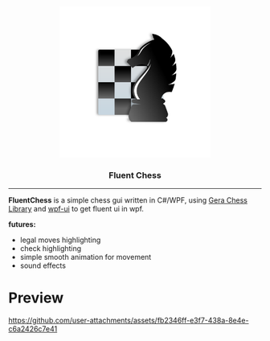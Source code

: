 ﻿<br />
<div align="center">
<a href="./fluent_chess.svg">
    <img width="300" height="300" src="./fluent_chess.svg" alt="Logo">
</a>
</div>

<h3 align="center">Fluent Chess</h3>

___

**FluentChess** is a simple chess gui written in C#/WPF, using [Gera Chess Library](https://github.com/Geras1mleo/Chess) and [wpf-ui]() to get fluent ui in wpf.

**futures:**
+ legal moves highlighting 
+ check highlighting
+ simple smooth animation for movement
+ sound effects

# Preview



https://github.com/user-attachments/assets/fb2346ff-e3f7-438a-8e4e-c6a2426c7e41

